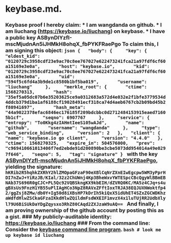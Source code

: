 # keybase.md.
### Keybase proof  I hereby claim:    * I am wangdanda on github.   * I am liuchang (https://keybase.io/liuchang) on keybase.   * I have a public key ASBynDlYzfI-mscMjudnAn5iJHMkH8ohqX_fbPYKFRaePgo  To claim this, I am signing this object:  ```json {   "body": {     "key": {       "eldest_kid": "0120729c3958cdf23e9ac70c8ee767027e622473241fca21a97fdf6cf60a15169e3e0a",       "host": "keybase.io",       "kid": "0120729c3958cdf23e9ac70c8ee767027e622473241fca21a97fdf6cf60a15169e3e0a",       "uid": "594f5c6fd4a3b9de1c8580b1bf5ba019",       "username": "liuchang"     },     "merkle_root": {       "ctime": 1568270313,       "hash": "35ef5a05dc07b6e35203625ce9a0312683a572d4e032e2f1bfe3779534d4ddcb379d1ba1af6188cf19028491ecf318ca74d4aeb6767cb2b09bd45b2f80941697",       "hash_meta": "44a9022378efac6846ec176185f209bdcbbc0d2712484153915eaed71605b1cf",       "seqno": 6907767     },     "service": {       "entropy": "To0Kkg4zIAHmtIeeS105wAJd",       "name": "github",       "username": "wangdanda"     },     "type": "web_service_binding",     "version": 2   },   "client": {     "name": "keybase.io go client",     "version": "4.4.0"   },   "ctime": 1568270325,   "expire_in": 504576000,   "prev": "c969410661013406f7ed2ebde91d200890be3cbe5073dd954014a49e0297f646",   "seqno": 5,   "tag": "signature" } ```  with the key [ASBynDlYzfI-mscMjudnAn5iJHMkH8ohqX_fbPYKFRaePgo](https://keybase.io/liuchang), yielding the signature:  ``` hKRib2R5hqhkZXRhY2hlZMOpaGFzaF90eXBlCqNrZXnEIwEgcpw5WM3yPprHDI7nZwJ+YiRzJB/KIal/32z2ChUWnj4Kp3BheWxvYWTESpcCBcQgyWlBBmEBNAb37S696R0gCJC+PL5Qc92VQBSkngKX9kbEIH/dZVRQ0KC/MA5z4CJq+s4ugBXsUs9FnzH1YB55uPlIAgHCo3NpZ8RAVxZFftIoxTRJA38EQJUXNWoktfp42/ggZsj8ZMw/db0Y+Ig50d8iXBsHP7kDrIh5kiQxX5idUhET4SZxZGCWDKhzaWdfdHlwZSCkaGFzaIKkdHlwZQildmFsdWXEIF1mvzX4x1luTUjRR2UdbXlyl79U6BiSUkDaYDgZqysxo3RhZ80CAqd2ZXJzaW9uAQ==  ```  And finally, I am proving ownership of the github account by posting this as a gist.  ### My publicly-auditable identity:  https://keybase.io/liuchang  ### From the command line:  Consider the [keybase command line program](https://keybase.io/download).  ```bash # look me up keybase id liuchang ```

